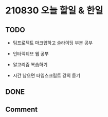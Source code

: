 # 210830 오늘 할일 & 한일

## TODO

- 팀프로젝트 마크업하고 슬라이딩 부분 공부

- 인터랙티브 웹 공부

- 알고리즘 복습하기

- 시간 남으면 타입스크립트 강의 듣기

## DONE


## Comment